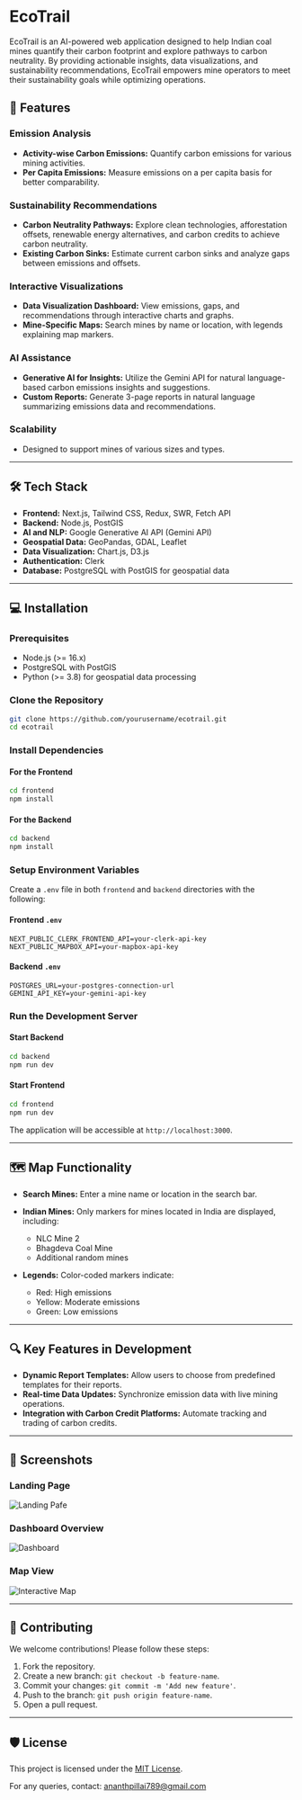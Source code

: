 # EcoTrail

EcoTrail is an AI-powered web application designed to help Indian coal mines quantify their carbon footprint and explore pathways to carbon neutrality. By providing actionable insights, data visualizations, and sustainability recommendations, EcoTrail empowers mine operators to meet their sustainability goals while optimizing operations.

## 🚀 Features

### **Emission Analysis**

- **Activity-wise Carbon Emissions:** Quantify carbon emissions for various mining activities.
- **Per Capita Emissions:** Measure emissions on a per capita basis for better comparability.

### **Sustainability Recommendations**

- **Carbon Neutrality Pathways:** Explore clean technologies, afforestation offsets, renewable energy alternatives, and carbon credits to achieve carbon neutrality.
- **Existing Carbon Sinks:** Estimate current carbon sinks and analyze gaps between emissions and offsets.

### **Interactive Visualizations**

- **Data Visualization Dashboard:** View emissions, gaps, and recommendations through interactive charts and graphs.
- **Mine-Specific Maps:** Search mines by name or location, with legends explaining map markers.

### **AI Assistance**

- **Generative AI for Insights:** Utilize the Gemini API for natural language-based carbon emissions insights and suggestions.
- **Custom Reports:** Generate 3-page reports in natural language summarizing emissions data and recommendations.

### **Scalability**

- Designed to support mines of various sizes and types.

---

## 🛠️ Tech Stack

- **Frontend:** Next.js, Tailwind CSS, Redux, SWR, Fetch API
- **Backend:** Node.js, PostGIS
- **AI and NLP:** Google Generative AI API (Gemini API)
- **Geospatial Data:** GeoPandas, GDAL, Leaflet
- **Data Visualization:** Chart.js, D3.js
- **Authentication:** Clerk
- **Database:** PostgreSQL with PostGIS for geospatial data

---

## 💻 Installation

### Prerequisites

- Node.js (>= 16.x)
- PostgreSQL with PostGIS
- Python (>= 3.8) for geospatial data processing

### Clone the Repository

```bash
git clone https://github.com/yourusername/ecotrail.git
cd ecotrail
```

### Install Dependencies

#### For the Frontend

```bash
cd frontend
npm install
```

#### For the Backend

```bash
cd backend
npm install
```

### Setup Environment Variables

Create a `.env` file in both `frontend` and `backend` directories with the following:

#### Frontend `.env`

```env
NEXT_PUBLIC_CLERK_FRONTEND_API=your-clerk-api-key
NEXT_PUBLIC_MAPBOX_API=your-mapbox-api-key
```

#### Backend `.env`

```env
POSTGRES_URL=your-postgres-connection-url
GEMINI_API_KEY=your-gemini-api-key
```

### Run the Development Server

#### Start Backend

```bash
cd backend
npm run dev
```

#### Start Frontend

```bash
cd frontend
npm run dev
```

The application will be accessible at `http://localhost:3000`.

---

## 🗺️ Map Functionality

- **Search Mines:** Enter a mine name or location in the search bar.
- **Indian Mines:** Only markers for mines located in India are displayed, including:

  - NLC Mine 2
  - Bhagdeva Coal Mine
  - Additional random mines

- **Legends:** Color-coded markers indicate:
  - Red: High emissions
  - Yellow: Moderate emissions
  - Green: Low emissions

---

## 🔍 Key Features in Development

- **Dynamic Report Templates:** Allow users to choose from predefined templates for their reports.
- **Real-time Data Updates:** Synchronize emission data with live mining operations.
- **Integration with Carbon Credit Platforms:** Automate tracking and trading of carbon credits.

---

## 📸 Screenshots

### Landing Page

![Landing Pafe](public/ecotrail-landing.png)

### Dashboard Overview
![Dashboard](public/ecotrail-dashboard.png)

### Map View

![Interactive Map](public/ecotrail-map.png)

---

## 🤝 Contributing

We welcome contributions! Please follow these steps:

1. Fork the repository.
2. Create a new branch: `git checkout -b feature-name`.
3. Commit your changes: `git commit -m 'Add new feature'`.
4. Push to the branch: `git push origin feature-name`.
5. Open a pull request.

---

## 🛡️ License

This project is licensed under the [MIT License](LICENSE).



For any queries, contact: [ananthpillai789@gmail.com](mailto:ananthpillai789@gmail.com)
